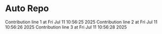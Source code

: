 # Auto Repo

Contribution line 1 at Fri Jul 11 10:56:25 2025
Contribution line 2 at Fri Jul 11 10:56:26 2025
Contribution line 3 at Fri Jul 11 10:56:28 2025